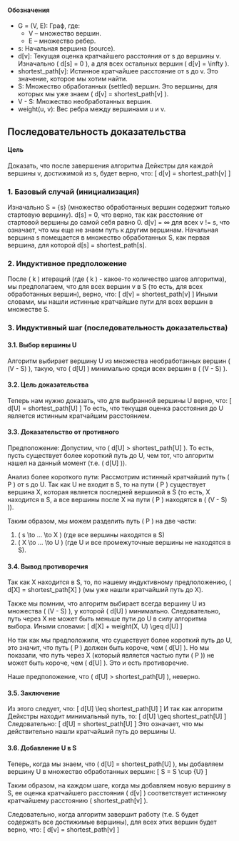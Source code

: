 #### Обозначения 
- G = (V, E): Граф, где:
  - V – множество вершин.
  - E – множество ребер.
- s: Начальная вершина (source).
- d[v]: Текущая оценка кратчайшего расстояния от s до вершины v. Изначально \( d[s] = 0 \), а для всех остальных вершин \( d[v] = \infty \).
- shortest_path[v]: Истинное кратчайшее расстояние от s до v. Это значение, которое мы хотим найти.
- S: Множество обработанных (settled) вершин. Это вершины, для которых мы уже знаем \( d[v] = shortest_path[v] \).
- V - S: Множество необработанных вершин.
- weight(u, v): Вес ребра между вершинами u и v.

## Последовательность доказательства

#### Цель

Доказать, что после завершения алгоритма Дейкстры для каждой вершины v, достижимой из s, будет верно, что:
\[ d[v] = shortest_path[v] \]

### 1. Базовый случай (инициализация)

Изначально S = {s} (множество обработанных вершин содержит только стартовую вершину).
d[s] = 0, что верно, так как расстояние от стартовой вершины до самой себя равно 0.
d[v] = ∞ для всех v != s, что означает, что мы еще не знаем путь к другим вершинам.
Начальная вершина s помещается в множество обработанных S, как первая вершина, для которой d[s] = shortest_path[s].

### 2. Индуктивное предположение

После \( k \) итераций (где \( k \) - какое-то количество шагов алгоритма), мы предполагаем, что для всех вершин v в S (то есть, для всех обработанных вершин), верно, что:
\[ d[v] = shortest_path[v] \]
Иными словами, мы нашли истинные кратчайшие пути для всех вершин в множестве S.

### 3. Индуктивный шаг (последовательность доказательства)

#### 3.1. Выбор вершины U

Алгоритм выбирает вершину U из множества необработанных вершин \( (V - S) \), такую, что \( d[U] \) минимально среди всех вершин в \( (V - S) \).

#### 3.2. Цель доказательства

Теперь нам нужно доказать, что для выбранной вершины U верно, что:
\[ d[U] = shortest_path[U] \]
То есть, что текущая оценка расстояния до U является истинным кратчайшим расстоянием.

#### 3.3. Доказательство от противного

Предположение: Допустим, что \( d[U] > shortest_path[U] \). То есть, пусть существует более короткий путь до U, чем тот, что алгоритм нашел на данный момент (т.е. \( d[U] \)).

Анализ более короткого пути:
Рассмотрим истинный кратчайший путь \( P \) от s до U. Так как U не входит в S, то на пути \( P \) существует вершина X, которая является последней вершиной в S (то есть, X находится в S, а все вершины после X на пути \( P \) находятся в \( (V - S) \)).

Таким образом, мы можем разделить путь \( P \) на две части:
1. \( s \to ... \to X \) (где все вершины находятся в S)
2. \( X \to ... \to U \) (где U и все промежуточные вершины не находятся в S).

#### 3.4. Вывод противоречия

Так как X находится в S, то, по нашему индуктивному предположению, \( d[X] = shortest_path[X] \) (мы уже нашли кратчайший путь до X).

Также мы помним, что алгоритм выбирает всегда вершину U из множества \( (V - S) \), у которой \( d[U] \) минимально. Следовательно, путь через X не может быть меньше пути до U в силу алгоритма выбора. Иными словами:
\[ d[X] + weight(X, U) \geq d[U] \]

Но так как мы предположили, что существует более короткий путь до U, это значит, что путь \( P \) должен быть короче, чем \( d[U] \). Но мы показали, что путь через X (который является частью пути \( P \)) не может быть короче, чем \( d[U] \). Это и есть противоречие.

Наше предположение, что \( d[U] > shortest_path[U] \), неверно.

#### 3.5. Заключение

Из этого следует, что:
\[ d[U] \leq shortest_path[U] \]
И так как алгоритм Дейкстры находит минимальный путь, то:
\[ d[U] \geq shortest_path[U] \]
Следовательно:
\[ d[U] = shortest_path[U] \]
Это означает, что мы действительно нашли кратчайший путь до вершины U.

#### 3.6. Добавление U в S

Теперь, когда мы знаем, что \( d[U] = shortest_path[U] \), мы добавляем вершину U в множество обработанных вершин:
\[ S = S \cup \{U\} \]

Таким образом, на каждом шаге, когда мы добавляем новую вершину в S, ее оценка кратчайшего расстояния \( d[v] \) соответствует истинному кратчайшему расстоянию \( shortest_path[v] \).

Следовательно, когда алгоритм завершит работу (т.е. S будет содержать все достижимые вершины), для всех этих вершин будет верно, что:
\[ d[v] = shortest_path[v] \]
